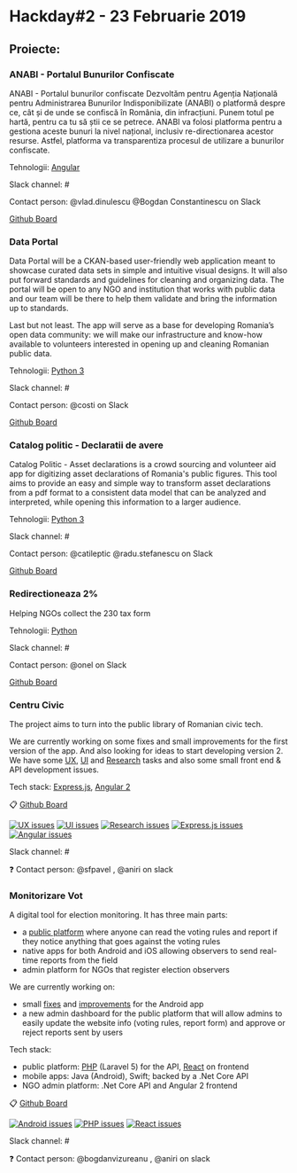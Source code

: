 # Hackday#2 - 23 Februarie 2019

## Proiecte:

### ANABI - Portalul Bunurilor Confiscate
ANABI - Portalul bunurilor confiscate Dezvoltăm pentru Agenția Națională pentru Administrarea Bunurilor Indisponibilizate (ANABI) o platformă despre ce, cât și de unde se confiscă în România, din infracțiuni. Punem totul pe hartă, pentru ca tu să știi ce se petrece. ANABI va folosi platforma pentru a gestiona aceste bunuri la nivel național, inclusiv re-directionarea acestor resurse. Astfel, platforma va transparentiza procesul de utilizare a bunurilor confiscate.

Tehnologii: [Angular](https://github.com/code4romania/anabi-gestiune-client/issues?utf8=%E2%9C%93&q=is%3Aissue+is%3Aopen+label%3Aangular)

Slack channel: #

Contact person: @vlad.dinulescu @Bogdan Constantinescu on Slack

[Github Board](https://github.com/orgs/code4romania/projects/13)

### Data Portal

Data Portal will be a CKAN-based user-friendly web application meant to showcase curated data sets in simple and intuitive visual designs. It will also put forward standards and guidelines for cleaning and organizing data. The portal will be open to any NGO and institution that works with public data and our team will be there to help them validate and bring the information up to standards.

Last but not least. The app will serve as a base for developing Romania’s open data community: we will make our infrastructure and know-how available to volunteers interested in opening up and cleaning Romanian public data.

Tehnologii: [Python 3](https://github.com/code4romania/ckanext-dataportaltheme/issues)

Slack channel: #

Contact person: @costi on Slack

[Github Board](https://github.com/orgs/code4romania/projects/12)

### Catalog politic - Declaratii de avere

Catalog Politic - Asset declarations is a crowd sourcing and volunteer aid app for digitizing asset declarations of Romania's public figures. This tool aims to provide an easy and simple way to transform asset declarations from a pdf format to a consistent data model that can be analyzed and interpreted, while opening this information to a larger audience.

Tehnologii: [Python 3](https://github.com/code4romania/catpol-declaratii/issues?utf8=%E2%9C%93&q=is%3Aissue+is%3Aopen+label%3Apython)

Slack channel: #

Contact person: @catileptic @radu.stefanescu on Slack

[Github Board](https://github.com/orgs/code4romania/projects/10)

### Redirectioneaza 2%

Helping NGOs collect the 230 tax form

Tehnologii: [Python](https://github.com/code4romania/redirectioneaza/issues)

Slack channel: #

Contact person: @onel on Slack

[Github Board](https://github.com/code4romania/redirectioneaza/issues)

### Centru Civic

The project aims to turn into the public library of Romanian civic tech.

We are currently working on some fixes and small improvements for the first version of the app. And also looking for ideas to start developing version 2. We have some [UX](https://github.com/code4romania/civichq-client/issues?q=is%3Aissue+is%3Aopen+label%3AUX), [UI](https://github.com/code4romania/civichq-client/issues?utf8=%E2%9C%93&q=is%3Aissue+is%3Aopen+label%3AUI) and [Research](https://github.com/code4romania/civichq-client/issues?utf8=%E2%9C%93&q=is%3Aissue+is%3Aopen+label%3AResearch) tasks and also some small front end & API development issues. 

Tech stack: [Express.js](https://github.com/code4romania/civichq-api/issues?q=is%3Aissue+is%3Aopen+label%3Aespress-js+project%3Acode4romania%2F8), [Angular 2](https://github.com/code4romania/civichq-client/issues?q=is%3Aopen+label%3Aangular+project%3Acode4romania%2F8)

:clipboard: [Github Board](https://github.com/orgs/code4romania/projects/8)

[![UX issues](https://img.shields.io/badge/open%20issues-UX-blue.svg?style=for-the-badge)](https://github.com/code4romania/civichq-client/issues?q=is%3Aissue+is%3Aopen+label%3AUX)  [![UI issues](https://img.shields.io/badge/open%20issues-UI-79A0D1.svg?style=for-the-badge)](https://github.com/code4romania/civichq-client/issues?utf8=%E2%9C%93&q=is%3Aissue+is%3Aopen+label%3AUI)  [![Research issues](https://img.shields.io/badge/open%20issues-Research-9cf.svg?style=for-the-badge)](https://github.com/code4romania/civichq-client/issues?utf8=%E2%9C%93&q=is%3Aissue+is%3Aopen+label%3AResearch)  [![Express.js issues](https://img.shields.io/badge/open%20issues-backend-yellow.svg?style=for-the-badge)](https://github.com/code4romania/civichq-api/issues?q=is%3Aissue+is%3Aopen+label%3Aespress-js+project%3Acode4romania%2F8)  [![Angular issues](https://img.shields.io/badge/open%20issues-frontend-orange.svg?style=for-the-badge)](https://github.com/code4romania/civichq-client/issues?q=is%3Aopen+label%3Aangular+project%3Acode4romania%2F8) 

Slack channel: #  

:question: Contact person: @sfpavel , @aniri on slack  

### Monitorizare Vot

A digital tool for election monitoring. It has three main parts: 

- a [public platform](https://monitorizarevot.ro/) where anyone can read the voting rules and report if they notice anything that goes against the voting rules 
- native apps for both Android and iOS allowing observers to send real-time reports from the field
- admin platform for NGOs that register election observers

We are currently working on:

- small [fixes](https://github.com/code4romania/monitorizare-vot-android/issues/113) and [improvements](https://github.com/code4romania/monitorizare-vot-android/issues?q=is%3Aissue+is%3Aopen+label%3Aenhancement+project%3Acode4romania%2F7) for the Android app
- a new admin dashboard for the public platform that will allow admins to easily update the website info (voting rules, report form) and approve or reject reports sent by users

Tech stack:

- public platform: [PHP](https://github.com/code4romania/monitorizare-vot-votanti-api/issues?q=is%3Aissue+is%3Aopen+label%3Aphp) (Laravel 5) for the API, [React](https://github.com/code4romania/monitorizare-vot-votanti-admin/issues?q=is%3Aissue+is%3Aopen+label%3Areact) on frontend
- mobile apps: Java (Android), Swift; backed by a .Net Core API
- NGO admin platform: .Net Core API and Angular 2 frontend

:clipboard: [Github Board](https://github.com/orgs/code4romania/projects/7)

[![Android issues](https://img.shields.io/badge/open%20issues-android-green.svg?style=for-the-badge)](https://github.com/code4romania/monitorizare-vot-android/issues?utf8=%E2%9C%93&q=is%3Aissue+is%3Aopen+project%3Acode4romania%2F7+) [![PHP issues](https://img.shields.io/badge/open%20issues-php-yellow.svg?style=for-the-badge)](https://github.com/code4romania/monitorizare-vot-votanti-api/issues?q=is%3Aissue+is%3Aopen+label%3Aphp) [![React issues](https://img.shields.io/badge/open%20issues-react-orange.svg?style=for-the-badge)](https://github.com/code4romania/monitorizare-vot-votanti-admin/issues?q=is%3Aissue+is%3Aopen+label%3Areact) 

Slack channel: #  

:question: Contact person: @bogdanvizureanu , @aniri on slack

